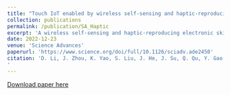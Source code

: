 ```yaml
---
title: "Touch IoT enabled by wireless self-sensing and haptic-reproducing electronic skin"
collection: publications
permalink: /publication/SA_Haptic
excerpt: 'A wireless self-sensing and haptic-reproducing electronic skin enables a bi-directional touch communication as a touch intercom'
date: 2022-12-23
venue: 'Science Advances'
paperurl: 'https://www.science.org/doi/full/10.1126/sciadv.ade2450'
citation: 'D. Li, J. Zhou, K. Yao, S. Liu, J. He, J. Su, Q. Qu, Y. Gao, Z. Song, C. Yiu, C. Sha, Z. Sun, B. Zhang, J. Li, L. Huang, C. Xu, T. H. Wong, X. Huang, J. Li, R. Ye, L. Wei, Z. Zhang, X. Guo, Y. Dai, Z. Xie, X. Yu, Touch IoT enabled by wireless self-sensing and haptic-reproducing electronic skin. Sci Adv. 8 (2022), doi:10.1126/sciadv.ade2450.
'
---
```


[Download paper here](http://academicpages.github.io/files/sciadv.ade2450.pdf)
